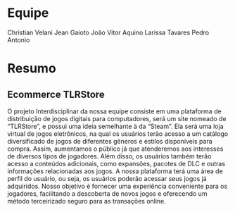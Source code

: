 # Equipe

Christian Velani
Jean Gaioto
João Vitor Aquino
Larissa Tavares
Pedro Antonio 


# Resumo 

## Ecommerce TLRStore
O projeto Interdisciplinar da nossa equipe consiste em uma plataforma de distribuição de jogos digitais para computadores, será um site nomeado de “TLRStore”, e possui uma ideia semelhante à da “Steam”. Ela será uma loja virtual de jogos eletrônicos, na qual os usuários terão acesso a um catálogo diversificado de jogos de diferentes gêneros e estilos disponíveis para compra. Assim, aumentamos o público já que atenderemos aos interesses de diversos tipos de jogadores. Além disso, os usuários também terão acesso a conteúdos adicionais, como expansões, pacotes de DLC e outras informações relacionadas aos jogos.
A nossa plataforma terá uma área de perfil do usuário, ou seja, os usuários poderão acessar seus jogos já adquiridos. Nosso objetivo é fornecer uma experiência conveniente para os jogadores, facilitando a descoberta de novos jogos e oferecendo um método terceirizado seguro para as transações online. 
